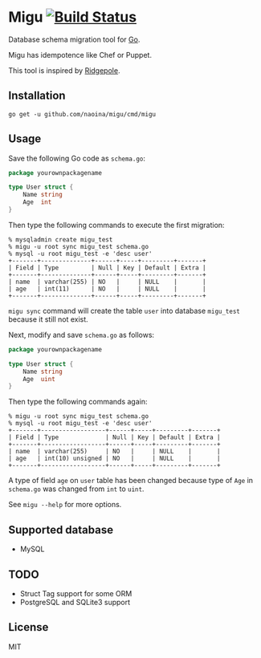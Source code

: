 # Migu [![Build Status](https://travis-ci.org/naoina/migu.png?branch=master)](https://travis-ci.org/naoina/migu)

Database schema migration tool for [Go](http://golang.org).

Migu has idempotence like Chef or Puppet.

This tool is inspired by [Ridgepole](https://github.com/winebarrel/ridgepole).

## Installation

    go get -u github.com/naoina/migu/cmd/migu

## Usage

Save the following Go code as `schema.go`:

```go
package yourownpackagename

type User struct {
	Name string
	Age  int
}
```

Then type the following commands to execute the first migration:

```
% mysqladmin create migu_test
% migu -u root sync migu_test schema.go
% mysql -u root migu_test -e 'desc user'
+-------+--------------+------+-----+---------+-------+
| Field | Type         | Null | Key | Default | Extra |
+-------+--------------+------+-----+---------+-------+
| name  | varchar(255) | NO   |     | NULL    |       |
| age   | int(11)      | NO   |     | NULL    |       |
+-------+--------------+------+-----+---------+-------+
```

`migu sync` command will create the table `user` into database `migu_test` because it still not exist.

Next, modify and save `schema.go` as follows:

```go
package yourownpackagename

type User struct {
	Name string
	Age  uint
}
```

Then type the following commands again:

```
% migu -u root sync migu_test schema.go
% mysql -u root migu_test -e 'desc user'
+-------+------------------+------+-----+---------+-------+
| Field | Type             | Null | Key | Default | Extra |
+-------+------------------+------+-----+---------+-------+
| name  | varchar(255)     | NO   |     | NULL    |       |
| age   | int(10) unsigned | NO   |     | NULL    |       |
+-------+------------------+------+-----+---------+-------+
```

A type of field `age` on `user` table has been changed because type of `Age` in `schema.go` was changed from `int` to `uint`.

See `migu --help` for more options.

## Supported database

* MySQL

## TODO

* Struct Tag support for some ORM
* PostgreSQL and SQLite3 support

## License

MIT
